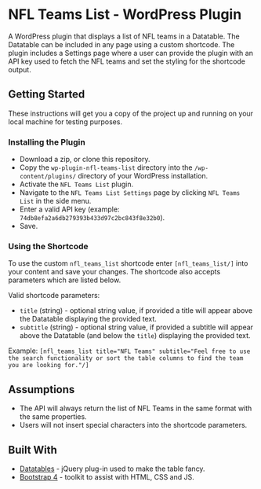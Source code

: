 # NFL Teams List - WordPress Plugin

A WordPress plugin that displays a list of NFL teams in a Datatable. The Datatable can be included in any page using a custom shortcode. The plugin includes a Settings page where a user can provide the plugin with an API key used to fetch the NFL teams and set the styling for the shortcode output.

## Getting Started

These instructions will get you a copy of the project up and running on your local machine for testing purposes.

### Installing the Plugin

* Download a zip, or clone this repository.
* Copy the `wp-plugin-nfl-teams-list` directory into the `/wp-content/plugins/` directory of your WordPress installation.
* Activate the `NFL Teams List` plugin.
* Navigate to the `NFL Teams List Settings` page by clicking `NFL Teams List` in the side menu.
* Enter a valid API key (example: `74db8efa2a6db279393b433d97c2bc843f8e32b0`).
* Save.

### Using the Shortcode

To use the custom `nfl_teams_list` shortcode enter `[nfl_teams_list/]` into your content and save your changes. The shortcode also accepts parameters which are listed below.

Valid shortcode parameters:

* `title` (string) - optional string value, if provided a title will appear above the Datatable displaying the provided text.
* `subtitle` (string) - optional string value, if provided a subtitle will appear above the Datatable (and below the `title`) displaying the provided text.

Example: `[nfl_teams_list title="NFL Teams" subtitle="Feel free to use the search functionality or sort the table columns to find the team you are looking for."/]` 

## Assumptions

* The API will always return the list of NFL Teams in the same format with the same properties.
* Users will not insert special characters into the shortcode parameters.

## Built With

* [Datatables](https://datatables.net/) - jQuery plug-in used to make the table fancy.
* [Bootstrap 4](https://getbootstrap.com/) - toolkit to assist with HTML, CSS and JS.